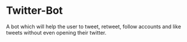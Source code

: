 # Twitter-Bot

A bot which will help the user to tweet, retweet, follow accounts and like tweets without even opening their twitter.
